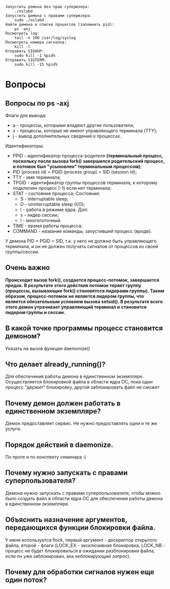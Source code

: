 ```
Запустить демона без прав суперюзера:
    ./oslabd
Запустить демона с правами суперюзера:
    sudo ./oslabd
Найти демона в списке процессов (запомнить pid):
    ps -axj
Посмотреть log:
    tail -n 100 /var/log/syslog
Посмотреть номера сигналов:
    kill -l
Отправить SIGHUP:
    sudo kill -1 %pid%
Отправить SIGTERM:
    sudo kill -15 %pid%
```

# Вопросы
## Вопросы по ps -axj
Флаги для вывода:
- a - процессы, которыми владеют другие пользователи;
- x - процессы, которые не имеют управляющего терминала (TTY);
- j - вывод дополнительных сведений о процессах.

Идентификаторы:
- PPID - идентификатор процесса-родителя **(терминальный процесс, поскольку после вызова fork() завершился родительский процесс, и потомок был "усыновлен" терминальным процессом)**;
- PID (process id) = PGID (process group) = SID (session id);
- TTY - имя терминала;
- TPGID - идентификатор группы процессов терминала, к которому подключен процесс (-1) если нет терминала;
- STAT - состояние процесса;
    Состояния:
    - S - interruptable sleep;
    - D - uninterruptable sleep (I/O);
    - I - работа в режиме ядра.
    Доп:
    - s - лидер сессии;
    - l - многопоточный.
 - TIME - время работы процесса;
 - COMMAND - название команды, запустившей процесс (вроде).
 
У демона PID = PGID = SID, т.к. у него не должно быть управляющего терминала, и он не должен получать сигналов от процессов из своей группы/сессии.

## Очень важно

**Происходит вызов fork(), создается процесс-потомок, завершается предок. В результате этого действия потомок теряет группу (процессы, вызывающие fork() становятсся лидерами группы). Таким образом, процесс-потомок не является лидером группы, что является обязательным условием вызова setsid(). В результате всего этого демон утрачивает управляющий терминал и становится лидером группы и сессии.**

## В какой точке программы процесс становится демоном?
Указать на _вызов_ функции daemonize()
 
## Что делает already_running()?
Для обеспечения работы демона в единственном экземпляре. Осуществляется блокировкой файла в области ядра ОС, пока один процесс "держит" блокировку, другой заблокировать файл не сможет

## Почему демон должен работать в единственном экземпляре?
Демон предоставляет сервис. Не нужно предоставлять одни и те же услуги.

## Порядок действий в daemonize.
По проге и по конспекту семинара :(

## Почему нужно запускать с правами суперпользователя?
Демона нужно запускать с правами суперпользователя, чтобы можно было создать файл в области ядра ОС для обеспечения работы демона в единственном экземпляре.

## Объяснить назначение аргументов, передающихся функции блокировки файла.
У меня используется flock, первый аргумент - дескриптор открытого файла, второй - флаги (LOCK_EX - эксклюзивная блокировка, LOCK_NB - процесс не будет блокироваться в ожидании разблокировки файла, если он уже заблокирован, ака _неблокирующий запрос_). 

## Почему для обработки сигналов нужен еще один поток?
